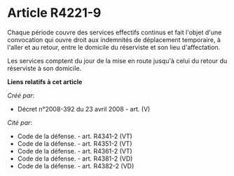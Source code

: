 # Article R4221-9

Chaque période couvre des services effectifs continus et fait l'objet d'une convocation qui ouvre droit aux indemnités de
déplacement temporaire, à l'aller et au retour, entre le domicile du réserviste et son lieu d'affectation.

Les services comptent du jour de la mise en route jusqu'à celui du retour du réserviste à son domicile.

**Liens relatifs à cet article**

_Créé par_:

  - Décret n°2008-392 du 23 avril 2008 - art. (V)

_Cité par_:

  - Code de la défense. - art. R4341-2 (VT)
  - Code de la défense. - art. R4351-2 (VT)
  - Code de la défense. - art. R4361-2 (VT)
  - Code de la défense. - art. R4381-2 (VD)
  - Code de la défense. - art. R4382-2 (VD)
